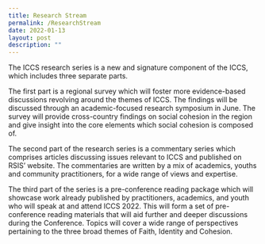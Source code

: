 ```yaml
---
title: Research Stream
permalink: /ResearchStream
date: 2022-01-13
layout: post
description: ""
---
```

The ICCS research series is a new and signature component of the ICCS, which includes three separate parts.

The first part is a regional survey which will foster more evidence-based discussions revolving around the themes of ICCS. The findings will be discussed through an academic-focused research symposium in June. The survey will provide cross-country findings on social cohesion in the region and give insight into the core elements which social cohesion is composed of.

The second part of the research series is a commentary series which comprises articles discussing issues relevant to ICCS and published on RSIS’ website. The commentaries are written by a mix of academics, youths and community practitioners, for a wide range of views and expertise. 

The third part of the series is a pre-conference reading package which will showcase work already published by practitioners, academics, and youth who will speak at and attend ICCS 2022. This will form a set of pre-conference reading materials that will aid further and deeper discussions during the Conference. Topics will cover a wide range of perspectives pertaining to the three broad themes of Faith, Identity and Cohesion.
